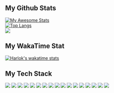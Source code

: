 

<!--
**TieuVanHien/TieuVanHien** is a ✨ _special_ ✨ repository because its `README.md` (this file) appears on your GitHub profile.


-->
## My Github Stats
[![My Awesome Stats](https://awesome-github-stats.azurewebsites.net/user-stats/TieuVanHien?cardType=github&theme=react&preferLogin=false)](https://git.io/awesome-stats-card)
</br>
[![Top Langs](https://github-readme-stats.vercel.app/api/top-langs/?username=TieuVanHien&layout=compact&theme=dracula&hide=html,css&langs_count=8)](https://github.com/TieuVanHien/github-readme-stats)
</br>
![](https://komarev.com/ghpvc/?username=tieuvanhien&color=ff69b4)
</br>
## My WakaTime Stat
[![Harlok's wakatime stats](https://github-readme-stats.vercel.app/api/wakatime?username=TieuVanHien01&layout=compact)](https://github.com/anuraghazra/github-readme-stats)
## My Tech Stack

![](https://img.shields.io/badge/React.js-61DAFB?logo=react&logoColor=white&style=for-the-badge)
![](https://img.shields.io/badge/Next.js-000000?logo=next.js&logoColor=white&style=for-the-badge)
![](https://img.shields.io/badge/TypeScript-3178C6?logo=TypeScript&logoColor=FFF&style=for-the-badge)
![](https://img.shields.io/badge/Python-3776AB?logo=python&logoColor=white&style=for-the-badge)
![](https://img.shields.io/badge/JavaScript-F7DF1E?logo=javascript&logoColor=white&style=for-the-badge)
![](https://img.shields.io/badge/docker-%230db7ed.svg?logo=docker&logoColor=white&style=for-the-badge)
![](https://img.shields.io/badge/HTML-E34F26?logo=html5&logoColor=white&style=for-the-badge)
![](https://img.shields.io/badge/CSS-1572B6?logo=css3&logoColor=white&style=for-the-badge)
![](https://img.shields.io/badge/CircleCI-000000?logo=circleci&logoColor=white&style=for-the-badge)
![](https://img.shields.io/badge/SASS/SCSS-CC6699?logo=sass&logoColor=white&style=for-the-badge)
![](https://img.shields.io/badge/MongoDB-47A248?logo=mongodb&logoColor=white&style=for-the-badge)
![](https://img.shields.io/badge/MySQL-4479A1?logo=mysql&logoColor=white&style=for-the-badge)
![](https://img.shields.io/badge/Bootstrap-563D7C?logo=bootstrap&logoColor=white&style=for-the-badge)
![](https://img.shields.io/badge/Figma-F24E1E?logo=figma&logoColor=white&style=for-the-badge)
![](https://img.shields.io/badge/Node.js-339933?logo=node.js&logoColor=white&style=for-the-badge)
![](https://img.shields.io/badge/Git-F05032?logo=git&logoColor=white&style=for-the-badge)
![](https://img.shields.io/badge/Tailwind%20CSS-38B2AC?logo=tailwind-css&logoColor=white&style=for-the-badge)

